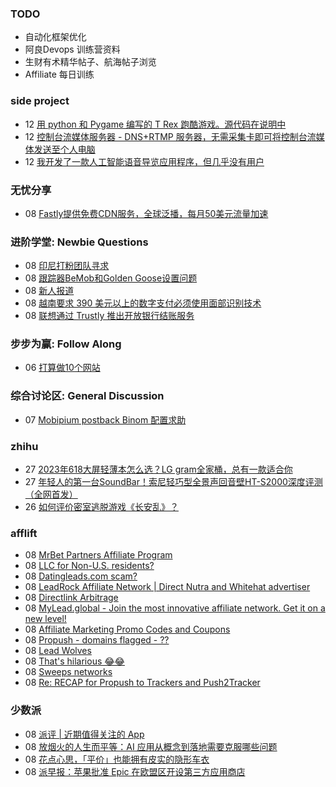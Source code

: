 ### TODO
-  自动化框架优化
-  阿良Devops 训练营资料
-  生财有术精华帖子、航海帖子浏览
-  Affiliate 每日训练

### side project
<!-- sideproject:START -->
-  12 [用 python 和 Pygame 编写的 T Rex 跑酷游戏。源代码在说明中](https://www.youtube.com/watch?v=pZySIXSelCA)
-  12 [控制台流媒体服务器 - DNS+RTMP 服务器，无需采集卡即可将控制台流媒体发送至个人电脑](https://github.com/Aioros/console-streaming-server)
-  12 [我开发了一款人工智能语音导览应用程序，但几乎没有用户](https://www.reddit.com/r/SideProject/comments/18gpp0e/ive_built_an_ai_audio_tour_app_but_have_almost_no/)<!-- sideproject:END -->


### 无忧分享
<!-- ruyo:START -->
-  08 [Fastly提供免费CDN服务，全球泛播，每月50美元流量加速](https://51.ruyo.net/18704.html)<!-- ruyo:END -->

### 进阶学堂: Newbie Questions
<!-- advertcn1:START -->
-  08 [印尼打粉团队寻求](https://www.advertcn.com/thread-115638-1-1.html)
-  08 [跟踪器BeMob和Golden Goose设置问题](https://www.advertcn.com/thread-115637-1-1.html)
-  08 [新人报道](https://www.advertcn.com/thread-115630-1-1.html)
-  08 [越南要求 390 美元以上的数字支付必须使用面部识别技术](https://www.advertcn.com/thread-115628-1-1.html)
-  08 [联想通过 Trustly 推出开放银行结账服务](https://www.advertcn.com/thread-115627-1-1.html)<!-- advertcn1:END -->

### 步步为赢: Follow Along
<!-- advertcn2:START -->
-  06 [打算做10个网站](https://www.advertcn.com/thread-115247-1-1.html)<!-- advertcn2:END -->

### 综合讨论区: General Discussion
<!-- advertcn3:START -->
-  07 [Mobipium postback Binom 配置求助](https://www.advertcn.com/thread-115619-1-1.html)<!-- advertcn3:END -->


### zhihu
<!-- zhihu:START -->
-  27 [2023年618大屏轻薄本怎么选？LG gram全家桶，总有一款适合你](http://zhuanlan.zhihu.com/p/632641888?utm_campaign=rss&utm_medium=rss&utm_source=rss&utm_content=title)
-  27 [年轻人的第一台SoundBar！索尼轻巧型全景声回音壁HT-S2000深度评测（全网首发）](http://zhuanlan.zhihu.com/p/630990296?utm_campaign=rss&utm_medium=rss&utm_source=rss&utm_content=title)
-  26 [如何评价密室逃脱游戏《长安乱》？](http://www.zhihu.com/question/563950552/answer/3045961312?utm_campaign=rss&utm_medium=rss&utm_source=rss&utm_content=title)<!-- zhihu:END -->

### afflift
<!-- afflift:START -->
-  08 [MrBet Partners Affiliate Program](https://afflift.com/f/threads/mrbet-partners-affiliate-program.13420/)
-  08 [LLC for Non-U.S. residents?](https://afflift.com/f/threads/llc-for-non-u-s-residents.11828/)
-  08 [Datingleads.com scam?](https://afflift.com/f/threads/datingleads-com-scam.13409/)
-  08 [LeadRock Affiliate Network | Direct Nutra and Whitehat advertiser](https://afflift.com/f/threads/leadrock-affiliate-network-direct-nutra-and-whitehat-advertiser.12933/)
-  08 [Directlink Arbitrage](https://afflift.com/f/threads/directlink-arbitrage.13415/)
-  08 [MyLead.global - Join the most innovative affiliate network. Get it on a new level!](https://afflift.com/f/threads/mylead-global-join-the-most-innovative-affiliate-network-get-it-on-a-new-level.2151/)
-  08 [Affiliate Marketing Promo Codes and Coupons](https://afflift.com/f/threads/affiliate-marketing-promo-codes-and-coupons.587/)
-  08 [Propush - domains flagged - ??](https://afflift.com/f/threads/propush-domains-flagged.13419/)
-  08 [Lead Wolves](https://afflift.com/f/threads/lead-wolves.13412/)
-  08 [That&#39;s hilarious 😂😂](https://afflift.com/f/threads/thats-hilarious-%F0%9F%98%82%F0%9F%98%82.13413/)
-  08 [Sweeps networks](https://afflift.com/f/threads/sweeps-networks.13416/)
-  08 [Re: RECAP for Propush to Trackers and Push2Tracker](https://afflift.com/f/threads/re-recap-for-propush-to-trackers-and-push2tracker.13417/)<!-- afflift:END -->

### 少数派
<!-- sspai:START -->
-  08 [派评 | 近期值得关注的 App](https://sspai.com/post/90287)
-  08 [放烟火的人生而平等：AI 应用从概念到落地需要克服哪些问题](https://sspai.com/post/90225)
-  08 [花点心思，「平价」也能拥有皮实的隐形车衣](https://sspai.com/post/90265)
-  08 [派早报：苹果批准 Epic 在欧盟区开设第三方应用商店](https://sspai.com/post/90275)<!-- sspai:END -->

